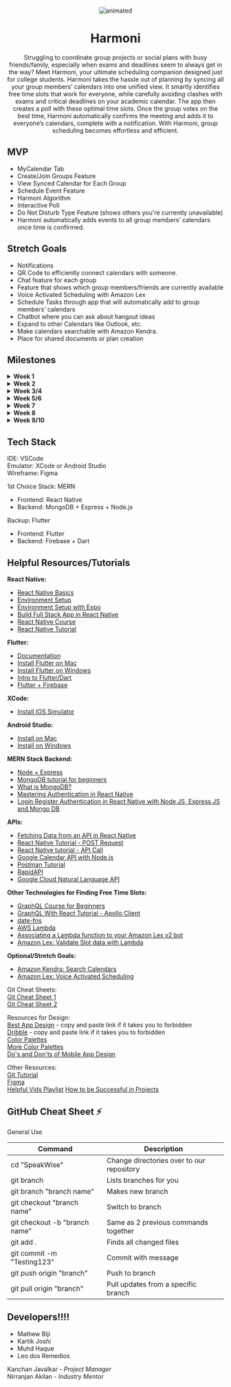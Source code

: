

<p align="center">
  <img src="https://github.com/acm-projects/SpeakWise/assets/112922432/463d7323-d94d-4dad-ad6b-39a99ba1cde9" alt="animated" />
</p>

<h1 align="center"> Harmoni </h1>

<div align="center"> Struggling to coordinate group projects or social plans with busy friends/family, especially when exams and deadlines seem to always get in the way? Meet Harmoni, your ultimate scheduling companion designed just for college students. Harmoni takes the hassle out of planning by syncing all your group members’ calendars into one unified view. It smartly identifies free time slots that work for everyone, while carefully avoiding clashes with exams and critical deadlines on your academic calendar. The app then creates a poll with these optimal time slots. Once the group votes on the best time, Harmoni automatically confirms the meeting and adds it to everyone’s calendars, complete with a notification. With Harmoni, group scheduling becomes effortless and efficient. </div>


## MVP
- MyCalendar Tab
- Create/Join Groups Feature
- View Synced Calendar for Each Group
- Schedule Event Feature
- Harmoni Algorithm
- Interactive Poll
- Do Not Disturb Type Feature (shows others you're currently unavailable)
- Harmoni automatically adds events to all group members’ calendars once time is confirmed.

## Stretch Goals 
- Notifications
- QR Code to efficiently connect calendars with someone.
- Chat feature for each group
- Feature that shows which group members/friends are currently available
- Voice Activated Scheduling with Amazon Lex
- Schedule Tasks through app that will automatically add to group members’ calendars
- Chatbot where you can ask about hangout ideas
- Expand to other Calendars like Outlook, etc.
- Make calendars searchable with Amazon Kendra.
- Place for shared documents or plan creation



## Milestones 
<details closed>
<summary>  <strong> Week 1 </strong> </summary>
<br>
  
- Decide frontend/backend teams
- Finalize tech stack
- Research/Learn Tech Stack
- Environment Setup
- Learn Git/Github
- Begin App Design with Figma


</details>

<details closed>
<summary>  <strong> Week 2 </strong> </summary>
<br>
  
- Frontend:
  - Finish Figma Design and Prototype by the end of week
  - Learn React Native
- Backend:
  - Start looking into the API’s
  - Set up User Authentication
  - Set up Database

  
</details>

<details closed>
<summary>  <strong> Week 3/4 </strong> </summary>
<br>
  
- Frontend:
  - Login/Sign Up Pages
  - Home Page
  - MyCalendar/Connect Calendar Page
  - Shows schedule for current week
  - Groups page
- Backend:
  - Integrate Google Calendar API to display schedule in app
  - Develop Group Feature 
  - Create groups, Join groups
  - Start looking into how to find free time slots/developing algorithm idea

</details>

<details closed>
<summary>  <strong> Week 5/6 </strong> </summary>
<br>
  
- Start Integrating finished backend features with finished frontend pages (Groups, User Auth) 
- Frontend
  - Groups Page
    - Display all groups the user is in, including individual people the user has synced calendars with
  - Individual Groups Page
    - Shows synced calendar + each member and their calendar
    - Would hide specific events, just show blocks of when time is occupied
    - Shows Poll if applicable
  - Schedule Meetup Page
    - Can either pick a date range or find next best time
    - If picking date range, will find all free slots and generate a poll
  - Poll Page
    - Shows all free time slots, anonymously vote
- Backend
  - Sync events on calendar based on free time slots
  - Research how to incorporate academic deadlines into syncing and implement
  - Poll feature

</details>

<details closed>
<summary>  <strong> Week 7 </strong> </summary>
<br>
  
- Integrate finished backend features with finished frontend pages
- Finish all features
- Work on stretch goals if possible
- Frontend
  - Finish all pages
- Backend
  - Feature to add scheduled events to all group members’ calendars
  - Poll feature

</details>

<details closed>
<summary>  <strong> Week 8 </strong> </summary>
<br>
  
- Finish backend/frontend integration
- Add finishing touches
- Finish stretch goals if possible
- Begin work on presentation 

</details>

<details closed>
<summary>  <strong> Week 9/10 </strong> </summary>
<br>
  
- Prep for Presentation Night
- Finish Slides + Script + Demo

</details>


## Tech Stack 

IDE: VSCode                                                                        
Emulator: XCode or Android Studio                                                  
Wireframe: Figma

1st Choice Stack: MERN
- Frontend: React Native
- Backend: MongoDB + Express + Node.js

Backup: Flutter
- Frontend: Flutter
- Backend: Firebase + Dart

 
## Helpful Resources/Tutorials 

 <strong> React Native: </strong>
- [React Native Basics](https://reactnative.dev/docs/tutorial?language=javascript)
- [Environment Setup](https://reactnative.dev/docs/environment-setup)
- [Environment Setup with Expo](https://docs.expo.dev/router/installation/)
- [Build Full Stack App in React Native](https://www.youtube.com/watch?v=eYByUtXQbEo)
- [React Native Course](https://www.youtube.com/watch?v=ZBCUegTZF7M&t=1396s)
- [React Native Tutorial](https://www.youtube.com/watch?v=6ZnfsJ6mM5c)
 
<strong> Flutter: </strong>
- [Documentation](https://docs.flutter.dev/)
- [Install Flutter on Mac](https://www.youtube.com/watch?v=KdO9B_CZmzo)
- [Install Flutter on Windows](https://www.youtube.com/watch?v=DvZuJeTHWaw)
- [Intro to Flutter/Dart](https://www.youtube.com/watch?v=CzRQ9mnmh44)
- [Flutter + Firebase](https://www.youtube.com/watch?v=0RWLaJxW7Oc)


<strong> XCode: </strong>
- [Install IOS Simulator](https://www.youtube.com/watch?v=Ws-wnDywtMI)
  
<strong> Android Studio: </strong>
- [Install on Mac](https://www.youtube.com/watch?v=8ILww0tUSxw)
- [Install on Windows](https://www.youtube.com/watch?v=fxSKQPG37IA)

<strong> MERN Stack Backend: </strong>
- [Node + Express](https://www.youtube.com/watch?v=P5QbE9aRCLQ&list=PLaAoUJDWH9WrPXMOkqHHsPHxbhvRDqryM)
- [MongoDB tutorial for beginners](https://www.youtube.com/watch?v=6DoLxeMlVTI) 
- [What is MongoDB?](https://www.youtube.com/watch?v=ExcRbA7fy_A&list=PL4cUxeGkcC9h77dJ-QJlwGlZlTd4ecZOA)
- [Mastering Authentication in React Native](https://www.youtube.com/watch?v=tsvZFNgoXy0)
- [Login Register Authentication in React Native with Node JS, Express JS and Mongo DB](https://www.youtube.com/watch?v=p-YhMj1XHzs)


<strong> APIs: </strong>
- [Fetching Data from an API in React Native](https://www.youtube.com/watch?v=KJhg761xb3c)
- [React Native Tutorial - POST Request](https://www.youtube.com/watch?v=BecN2PxyR_0)
- [React Native tutorial - API Call](https://www.youtube.com/watch?v=NuKQk7nbk0k) 
- [Google Calendar API with Node.js](https://www.youtube.com/watch?v=2byT7fYT8UE)
- [Postman Tutorial](https://www.youtube.com/watch?v=MFxk5BZulVU)
- [RapidAPI](https://rapidapi.com/search/restaurants)
- [Google Cloud Natural Language API](https://cloud.google.com/natural-language)

<strong> Other Technologies for Finding Free Time Slots: </strong>
- [GraphQL Course for Beginners](https://www.youtube.com/watch?v=5199E50O7SI)
- [GraphQL With React Tutorial - Apollo Client](https://www.youtube.com/watch?v=YyUWW04HwKY)
- [date-fns](https://www.youtube.com/watch?v=9YZIQAmgD0o)
- [AWS Lambda](https://www.youtube.com/watch?v=UsaiOEFdfs0)
- [Associating a Lambda function to your Amazon Lex v2 bot](https://www.youtube.com/watch?v=57ZqpzHtQX4) 
- [Amazon Lex: Validate Slot data with Lambda](https://www.youtube.com/watch?v=1xRl8Ipa018)

<strong> Optional/Stretch Goals: </strong>
- [Amazon Kendra: Search Calendars](https://www.youtube.com/watch?v=Yo9YQCGG5zM)
- [Amazon Lex: Voice Activated Scheduling](https://www.youtube.com/watch?v=3AZ1n2oHtEI)











Git Cheat Sheets:      
[Git Cheat Sheet 1](https://education.github.com/git-cheat-sheet-education.pdf)                                                                                                                                                
[Git Cheat Sheet 2](https://drive.google.com/file/d/1OddwoSvNJ3dQuEBw3RERieMXmOicif9_/view)  

Resources for Design:    
[Best App Design](https://dribbble.com/tags/best-app-design) - copy and paste link if it takes you to forbidden                                                                                                                 
[Dribble](https://dribbble.com/)  - copy and paste link if it takes you to forbidden                                                                                                                                            
[Color Palettes](https://www.canva.com/colors/color-palettes/)                                                                                                                                                                  
[More Color Palettes](https://colorhunt.co/)                                                                                                                                                                                    
[Do's and Don'ts of Mobile App Design](https://realmonkey.co/mobile-app-design/the-dos-and-donts-of-mobile-app-design/)



Other Resources:           
[Git Tutorial](https://www.youtube.com/watch?v=USjZcfj8yxE)  
[Figma](https://www.figma.com/files/project/81846282/Team-project?fuid=1155168864304822849)                                                                                                                                     
[Helpful Vids Playlist](https://youtube.com/playlist?list=PLKjOhYfrGFCatnsBMIHOX0JVfcVbSZWSW&si=2M_sZDABO2NeyfB)
[How to be Successful in Projects](https://docs.google.com/document/d/18Zi3DrKG5e6g5Bojr8iqxIu6VIGl86YBSFlsnJnlM88/edit)

## GitHub Cheat Sheet ⚡️

General Use

| Command | Description |
| ------ | ------ |
| cd "SpeakWise" | Change directories over to our repository |
| git branch | Lists branches for you |
| git branch "branch name" | Makes new branch |
| git checkout "branch name" | Switch to branch |
| git checkout -b "branch name" | Same as 2 previous commands together |
| git add . | Finds all changed files |
| git commit -m "Testing123" | Commit with message |
| git push origin "branch" | Push to branch |
| git pull origin "branch" | Pull updates from a specific branch |

## Developers‼️‼️ 
- Mathew Biji
- Kartik Joshi
- Muhd Haque
- Leo dos Remedios

Kanchan Javalkar - *Project Manager*  
Nirranjan Akilan - *Industry Mentor*


